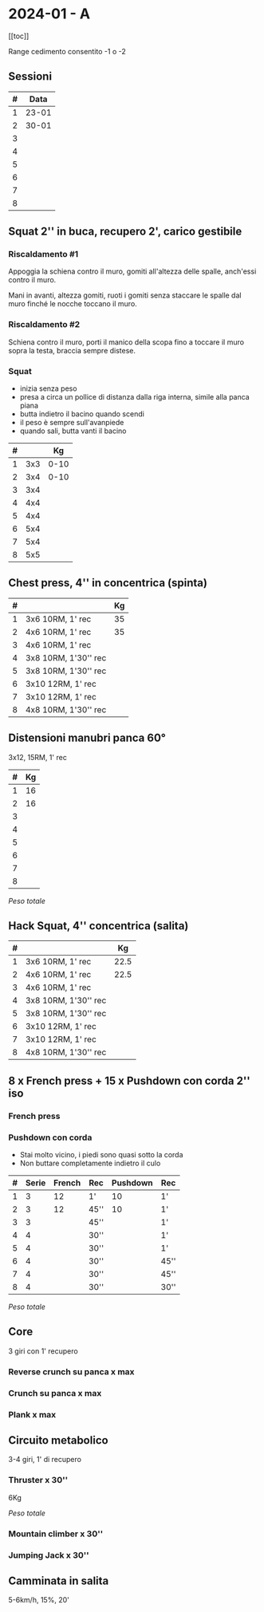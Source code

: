 # 2024-01 - A

[[toc]]

Range cedimento consentito -1 o -2

## Sessioni

| #   | Data  |
| --- | ----- |
| 1   | 23-01 |
| 2   | 30-01 |
| 3   |       |
| 4   |       |
| 5   |       |
| 6   |       |
| 7   |       |
| 8   |       |

## Squat 2'' in buca, recupero 2', carico gestibile

### Riscaldamento #1

Appoggia la schiena contro il muro, gomiti all'altezza delle spalle, anch'essi contro il muro.

Mani in avanti, altezza gomiti, ruoti i gomiti senza staccare le spalle dal muro finché le nocche toccano il muro.

### Riscaldamento #2

Schiena contro il muro, porti il manico della scopa fino a toccare il muro sopra la testa, braccia sempre distese.

### Squat

- inizia senza peso
- presa a circa un pollice di distanza dalla riga interna, simile alla panca piana
- butta indietro il bacino quando scendi
- il peso è sempre sull'avanpiede
- quando sali, butta vanti il bacino

| #   |     | Kg   |
| --- | --- | ---- |
| 1   | 3x3 | 0-10 |
| 2   | 3x4 | 0-10 |
| 3   | 3x4 |      |
| 4   | 4x4 |      |
| 5   | 4x4 |      |
| 6   | 5x4 |      |
| 7   | 5x4 |      |
| 8   | 5x5 |      |

## Chest press, 4'' in concentrica (spinta)

| #   |                      | Kg  |
| --- | -------------------- | --- |
| 1   | 3x6 10RM, 1' rec     | 35  |
| 2   | 4x6 10RM, 1' rec     | 35  |
| 3   | 4x6 10RM, 1' rec     |     |
| 4   | 3x8 10RM, 1'30'' rec |     |
| 5   | 3x8 10RM, 1'30'' rec |     |
| 6   | 3x10 12RM, 1' rec    |     |
| 7   | 3x10 12RM, 1' rec    |     |
| 8   | 4x8 10RM, 1'30'' rec |     |

## Distensioni manubri panca 60°

3x12, 15RM, 1' rec

| #   | Kg  |
| --- | --- |
| 1   | 16  |
| 2   | 16  |
| 3   |     |
| 4   |     |
| 5   |     |
| 6   |     |
| 7   |     |
| 8   |     |

*Peso totale*

## Hack Squat, 4'' concentrica (salita)

| #   |                      | Kg   |
| --- | -------------------- | ---- |
| 1   | 3x6 10RM, 1' rec     | 22.5 |
| 2   | 4x6 10RM, 1' rec     | 22.5 |
| 3   | 4x6 10RM, 1' rec     |      |
| 4   | 3x8 10RM, 1'30'' rec |      |
| 5   | 3x8 10RM, 1'30'' rec |      |
| 6   | 3x10 12RM, 1' rec    |      |
| 7   | 3x10 12RM, 1' rec    |      |
| 8   | 4x8 10RM, 1'30'' rec |      |

## 8 x French press + 15 x Pushdown con corda 2'' iso

### French press

### Pushdown con corda

- Stai molto vicino, i piedi sono quasi sotto la corda
- Non buttare completamente indietro il culo

| #   | Serie | French | Rec  | Pushdown | Rec  |
| --- | ----- | ------ | ---- | -------- | ---- |
| 1   | 3     | 12     | 1'   | 10       | 1'   |
| 2   | 3     | 12     | 45'' | 10       | 1'   |
| 3   | 3     |        | 45'' |          | 1'   |
| 4   | 4     |        | 30'' |          | 1'   |
| 5   | 4     |        | 30'' |          | 1'   |
| 6   | 4     |        | 30'' |          | 45'' |
| 7   | 4     |        | 30'' |          | 45'' |
| 8   | 4     |        | 30'' |          | 30'' |

*Peso totale*

## Core

3 giri con 1' recupero

### Reverse crunch su panca x max

### Crunch su panca x max

### Plank x max

## Circuito metabolico

3-4 giri, 1' di recupero

### Thruster x 30''

6Kg

*Peso totale*

### Mountain climber x 30''

### Jumping Jack x 30''

## Camminata in salita

5-6km/h, 15%, 20'
